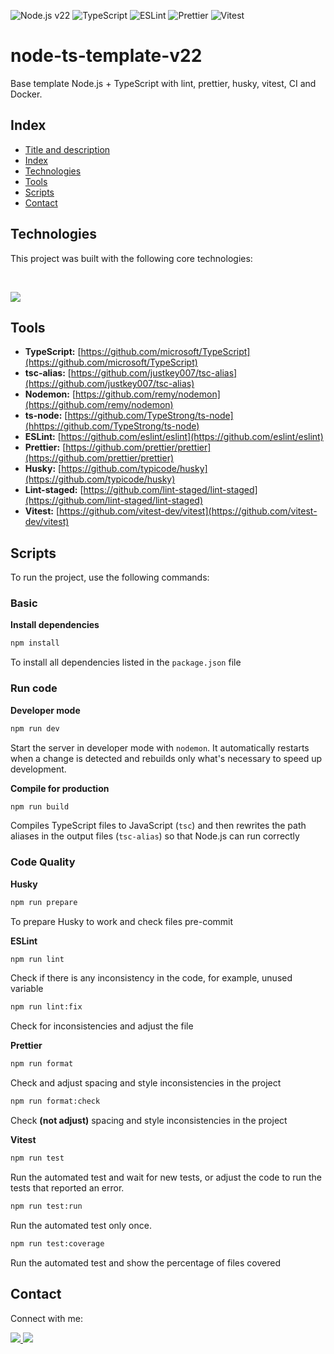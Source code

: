 ![Node.js v22](https://img.shields.io/badge/Node.js-v22-43853D?style=for-the-badge&logo=node.js&logoColor=white)
![TypeScript](https://img.shields.io/badge/TypeScript-007ACC?style=for-the-badge&logo=typescript&logoColor=white)
![ESLint](https://img.shields.io/badge/ESLint-4B32C3?style=for-the-badge&logo=eslint&logoColor=white)
![Prettier](https://img.shields.io/badge/Prettier-FF69B4?style=for-the-badge&logo=prettier&logoColor=white)
![Vitest](https://img.shields.io/badge/Vitest-F7B93E?style=for-the-badge&logo=vitest&logoColor=white)

# node-ts-template-v22

Base template Node.js + TypeScript with lint, prettier, husky, vitest, CI and Docker.

## Index

- [Title and description](#node-ts-template-v22)
- [Index](#index)
- [Technologies](#technologies)
- [Tools](#tools)
- [Scripts](#scripts)
- [Contact](#contact)

## Technologies

This project was built with the following core technologies:

<br>

<p align="left">
  <img src="https://skillicons.dev/icons?i=nodejs,typescript,vitest,docker" />
</p>

## Tools

- **TypeScript:** [https://github.com/microsoft/TypeScript](https://github.com/microsoft/TypeScript)
- **tsc-alias:** [https://github.com/justkey007/tsc-alias](https://github.com/justkey007/tsc-alias)
- **Nodemon:** [https://github.com/remy/nodemon](https://github.com/remy/nodemon)
- **ts-node:** [https://github.com/TypeStrong/ts-node](hhttps://github.com/TypeStrong/ts-node)
- **ESLint:** [https://github.com/eslint/eslint](https://github.com/eslint/eslint)
- **Prettier:** [https://github.com/prettier/prettier](https://github.com/prettier/prettier)
- **Husky:** [https://github.com/typicode/husky](https://github.com/typicode/husky)
- **Lint-staged:** [https://github.com/lint-staged/lint-staged](https://github.com/lint-staged/lint-staged)
- **Vitest:** [https://github.com/vitest-dev/vitest](https://github.com/vitest-dev/vitest)

## Scripts

To run the project, use the following commands:

### Basic

**Install dependencies**

```bash
npm install
```

To install all dependencies listed in the `package.json` file

### Run code

**Developer mode**

```bash
npm run dev
```

Start the server in developer mode with `nodemon`. It automatically restarts when a change is detected and rebuilds only what's necessary to speed up development.

**Compile for production**

```bash
npm run build
```

Compiles TypeScript files to JavaScript (`tsc`) and then rewrites the path aliases in the output files (`tsc-alias`) so that Node.js can run correctly

### **Code Quality**

**Husky**

```bash
npm run prepare
```

To prepare Husky to work and check files pre-commit

**ESLint**

```bash
npm run lint
```

Check if there is any inconsistency in the code, for example, unused variable

```bash
npm run lint:fix
```

Check for inconsistencies and adjust the file

**Prettier**

```bash
npm run format
```

Check and adjust spacing and style inconsistencies in the project

```bash
npm run format:check
```

Check **(not adjust)** spacing and style inconsistencies in the project

**Vitest**

```bash
npm run test
```

Run the automated test and wait for new tests, or adjust the code to run the tests that reported an error.

```bash
npm run test:run
```

Run the automated test only once.

```bash
npm run test:coverage
```

Run the automated test and show the percentage of files covered

## Contact

Connect with me:

<a href="https://github.com/matheusfurlan7" target="_blank">
  <img src="https://img.shields.io/badge/GitHub-100000?style=for-the-badge&logo=github&logoColor=white" />
</a>
<a href="https://www.linkedin.com/in/matheusfurlan7" target="_blank">
  <img src="https://img.shields.io/badge/LinkedIn-0077B5?style=for-the-badge&logo=linkedin&logoColor=white" />
</a>
